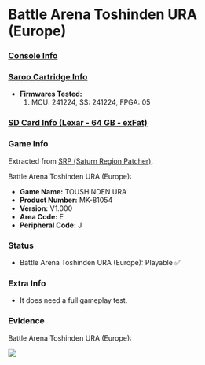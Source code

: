 # Battle Arena Toshinden URA (Europe)

### [Console Info](../../../../../Info/Consoles/VA13/README.md)

### [Saroo Cartridge Info](../../../../../Info/Cartridges/GuangzhouSanStarOnlineShop/1.6/README.md)

- <b>Firmwares Tested:</b>
  1. MCU: 241224, SS: 241224, FPGA: 05

### [SD Card Info (Lexar - 64 GB - exFat)](../../../../../Info/SdCards/Lexar/64GB/exfat/README.md)

### Game Info

Extracted from [SRP (Saturn Region Patcher)](https://segaxtreme.net/resources/saturn-region-patcher.81/download).

Battle Arena Toshinden URA (Europe):

- <b>Game Name:</b> TOUSHINDEN URA
- <b>Product Number:</b> MK-81054
- <b>Version:</b> V1.000
- <b>Area Code:</b> E
- <b>Peripheral Code:</b> J

### Status

- Battle Arena Toshinden URA (Europe): Playable :white_check_mark:

### Extra Info

- It does need a full gameplay test.

### Evidence

Battle Arena Toshinden URA (Europe):

[![](https://img.youtube.com/vi/o7WNs8GyOME/0.jpg)](https://www.youtube.com/watch?v=o7WNs8GyOME)
